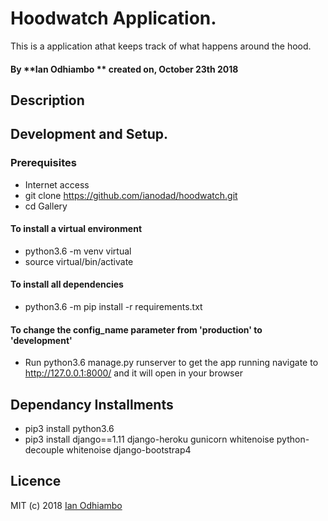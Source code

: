 # Hoodwatch Application.

 This is a application athat keeps track of what happens around the hood. 
#### By **Ian Odhiambo ** created on, October 23th 2018 

## Description



## Development and Setup.

### Prerequisites

 * Internet access
 * git clone https://github.com/ianodad/hoodwatch.git
 * cd Gallery

#### To install a virtual environment

 * python3.6 -m venv virtual 
 * source virtual/bin/activate

#### To install all dependencies

 * python3.6 -m pip install -r requirements.txt

#### To change the config_name parameter from 'production' to 'development'

 * Run python3.6 manage.py runserver to get the app running  navigate to http://127.0.0.1:8000/ and it will open in your browser

## Dependancy Installments

 * pip3 install python3.6
 * pip3 install django==1.11 django-heroku gunicorn whitenoise python-decouple whitenoise django-bootstrap4

## Licence
MIT (c) 2018 [Ian Odhiambo](https://github.com/ianodad)

